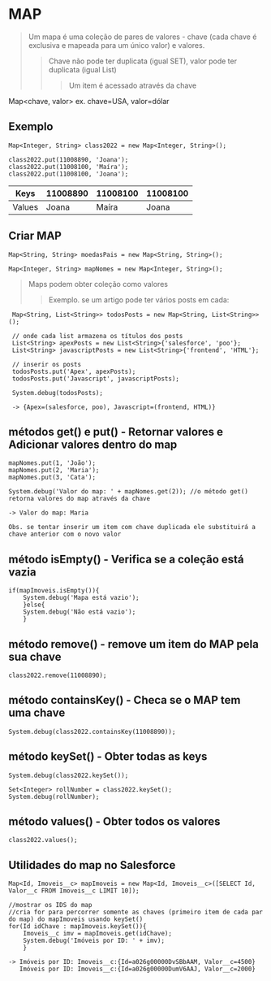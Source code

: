 # MAP
> Um mapa é uma coleção de pares de valores - chave (cada chave é exclusiva e mapeada para um único valor) e valores.
>> Chave não pode ter duplicata (igual SET), valor pode ter duplicata (igual List)
>>> Um item é acessado através da chave

Map<chave, valor> ex. chave=USA, valor=dólar

## Exemplo
```
Map<Integer, String> class2022 = new Map<Integer, String>();

class2022.put(11008890, 'Joana');
class2022.put(11008100, 'Maíra');
class2022.put(11008100, 'Joana');
```

| Keys | 11008890     | 11008100| 11008100|
|-----------| ----------- | ----------- | ----------- |
| Values | Joana     | Maíra       |   Joana |

## Criar MAP
```
Map<String, String> moedasPais = new Map<String, String>();
```
```
Map<Integer, String> mapNomes = new Map<Integer, String>();
```
> Maps podem obter coleção como valores
>> Exemplo. se um artigo pode ter vários posts em cada:
```
 Map<String, List<String>> todosPosts = new Map<String, List<String>>();

 // onde cada list armazena os títulos dos posts
 List<String> apexPosts = new List<String>{'salesforce', 'poo'};
 List<String> javascriptPosts = new List<String>{'frontend', 'HTML'};

 // inserir os posts
 todosPosts.put('Apex', apexPosts);
 todosPosts.put('Javascript', javascriptPosts);

 System.debug(todosPosts);

 -> {Apex=(salesforce, poo), Javascript=(frontend, HTML)}

```

## métodos get() e put() - Retornar valores e Adicionar valores dentro do map
```
mapNomes.put(1, 'João');
mapNomes.put(2, 'Maria');
mapNomes.put(3, 'Cata');

System.debug('Valor do map: ' + mapNomes.get(2)); //o método get() retorna valores do map através da chave

-> Valor do map: Maria

Obs. se tentar inserir um item com chave duplicada ele substituirá a chave anterior com o novo valor
```

## método isEmpty() - Verifica se a coleção está vazia
```
if(mapImoveis.isEmpty()){
	System.debug('Mapa está vazio');
	}else{
	System.debug('Não está vazio');
	}
```

## método remove() - remove um item do MAP pela sua chave
```
class2022.remove(11008890);
```

## método containsKey() - Checa se o MAP tem uma chave
```
System.debug(class2022.containsKey(11008890));
```

## método keySet() - Obter todas as keys
```
System.debug(class2022.keySet());
```
```
Set<Integer> rollNumber = class2022.keySet();
System.debug(rollNumber);
```

## método values() - Obter todos os valores
```
class2022.values();
```

## Utilidades do map no Salesforce
```
Map<Id, Imoveis__c> mapImoveis = new Map<Id, Imoveis__c>([SELECT Id, Valor__c FROM Imoveis__c LIMIT 10]);

//mostrar os IDS do map
//cria for para percorrer somente as chaves (primeiro item de cada par do map) do mapImoveis usando keySet()
for(Id idChave : mapImoveis.keySet()){
	Imoveis__c imv = mapImoveis.get(idChave);
	System.debug('Imóveis por ID: ' + imv);
	}

-> Imóveis por ID: Imoveis__c:{Id=a026g00000DvSBbAAM, Valor__c=4500}
   Imóveis por ID: Imoveis__c:{Id=a026g00000DumV6AAJ, Valor__c=2000}
```

